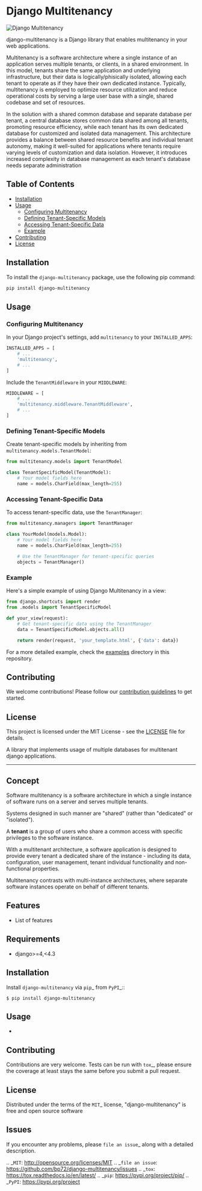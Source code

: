 # Django Multitenancy

![Django Multitenancy](path/to/your/diagram.png)

django-multitenancy is a Django library that enables multitenancy in your web applications. 

Multitenancy is a software architecture where a single instance of an application serves multiple tenants, or clients, in a shared environment. In this model, tenants share the same application and underlying infrastructure, but their data is logically/phisically isolated, allowing each tenant to operate as if they have their own dedicated instance. Typically, multitenancy is employed to optimize resource utilization and reduce operational costs by serving a large user base with a single, shared codebase and set of resources.

In the solution with a shared common database and separate database per tenant, a central database stores common data shared among all tenants, promoting resource efficiency, while each tenant has its own dedicated database for customized and isolated data management. This architecture provides a balance between shared resource benefits and individual tenant autonomy, making it well-suited for applications where tenants require varying levels of customization and data isolation. However, it introduces increased complexity in database management as each tenant's database needs separate administration


## Table of Contents

- [Installation](#installation)
- [Usage](#usage)
  - [Configuring Multitenancy](#configuring-multitenancy)
  - [Defining Tenant-Specific Models](#defining-tenant-specific-models)
  - [Accessing Tenant-Specific Data](#accessing-tenant-specific-data)
  - [Example](#example)
- [Contributing](#contributing)
- [License](#license)

## Installation

To install the `django-multitenancy` package, use the following pip command:

```bash
pip install django-multitenancy
```

## Usage

### Configuring Multitenancy

In your Django project's settings, add `multitenancy` to your `INSTALLED_APPS`:

```python
INSTALLED_APPS = [
    # ...
    'multitenancy',
    # ...
]
```

Include the `TenantMiddleware` in your `MIDDLEWARE`:

```python
MIDDLEWARE = [
    # ...
    'multitenancy.middleware.TenantMiddleware',
    # ...
]
```

### Defining Tenant-Specific Models

Create tenant-specific models by inheriting from `multitenancy.models.TenantModel`:

```python
from multitenancy.models import TenantModel

class TenantSpecificModel(TenantModel):
    # Your model fields here
    name = models.CharField(max_length=255)
```

### Accessing Tenant-Specific Data

To access tenant-specific data, use the `TenantManager`:

```python
from multitenancy.managers import TenantManager

class YourModel(models.Model):
    # Your model fields here
    name = models.CharField(max_length=255)
    
    # Use the TenantManager for tenant-specific queries
    objects = TenantManager()
```

### Example

Here's a simple example of using Django Multitenancy in a view:

```python
from django.shortcuts import render
from .models import TenantSpecificModel

def your_view(request):
    # Get tenant-specific data using the TenantManager
    data = TenantSpecificModel.objects.all()

    return render(request, 'your_template.html', {'data': data})
```

For a more detailed example, check the [examples](examples/) directory in this repository.

## Contributing

We welcome contributions! Please follow our [contribution guidelines](CONTRIBUTING.md) to get started.

## License

This project is licensed under the MIT License - see the [LICENSE](LICENSE) file for details.




A library that implements usage of multiple databases for multitenant django applications.

----

Concept
-------
Software multitenancy is a software architecture in which a single instance of software runs on a server and serves multiple tenants. 

Systems designed in such manner are "shared" (rather than "dedicated" or "isolated"). 

A **tenant** is a group of users who share a common access with specific privileges to the 
software instance. 

With a multitenant architecture, a software application is designed to 
provide every tenant a dedicated share of the instance - including its data, configuration, 
user management, tenant individual functionality and non-functional properties. 

Multitenancy contrasts with multi-instance architectures, where separate software instances 
operate on behalf of different tenants.


Features
--------

* List of features


Requirements
------------

* django>=4,<4.3


Installation
------------

Install `django-multitenancy` via `pip`_ from `PyPI`_::

    $ pip install django-multitenancy

Usage
-----

*

Contributing
------------
Contributions are very welcome. Tests can be run with `tox`_, please ensure
the coverage at least stays the same before you submit a pull request.

License
-------

Distributed under the terms of the `MIT`_ license, "django-multitenancy" is free and open source software


Issues
------

If you encounter any problems, please `file an issue`_ along with a detailed description.

.. _`MIT`: http://opensource.org/licenses/MIT
.. _`file an issue`: https://github.com/bp72/django-multitenancy/issues
.. _`tox`: https://tox.readthedocs.io/en/latest/
.. _`pip`: https://pypi.org/project/pip/
.. _`PyPI`: https://pypi.org/project
